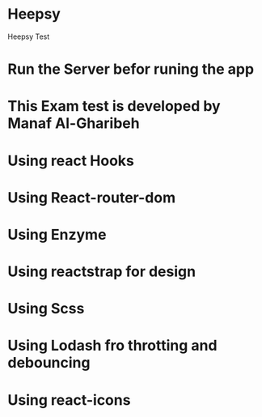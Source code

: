 # Heepsy
Heepsy Test
# Run the Server befor runing the app

# This Exam test is developed by Manaf Al-Gharibeh

# Using react Hooks 

# Using React-router-dom

# Using Enzyme

# Using reactstrap for design 

# Using Scss

# Using Lodash fro throtting and debouncing

# Using react-icons